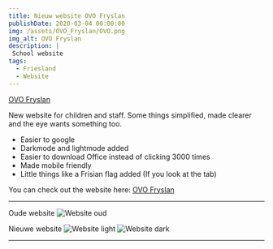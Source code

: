 ```yaml
---
title: Nieuw website OVO Fryslan
publishDate: 2020-03-04 00:00:00
img: /assets/OVO_Fryslan/OVO.png
img_alt: OVO Fryslan
description: |
 School website
tags:
  - Friesland
  - Website
---
```


 [OVO Fryslan](https://gllrmzndm.github.io/OVO_Fryslan-Noord/)

New website for children and staff.
Some things simplified, made clearer and the eye wants something too.

- Easier to google
- Darkmode and lightmode added
- Easier to download Office instead of clicking 3000 times
- Made mobile friendly
- Little things like a Frisian flag added (If you look at the tab)

You can check out the website here: [OVO Fryslan](https://gllrmzndm.github.io/OVO_Fryslan-Noord/)

---

Oude website
![Website oud](/assets/OVO_Fryslan/OVO_oud.png)


Nieuwe website
![Website light](/assets/OVO_Fryslan/ovo_light.png)
![Website dark](/assets/OVO_Fryslan/ovo_dark.png)

---

